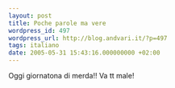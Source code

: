 ```yaml
---
layout: post
title: Poche parole ma vere
wordpress_id: 497
wordpress_url: http://blog.andvari.it/?p=497
tags: italiano
date: 2005-05-31 15:43:16.000000000 +02:00
---
```

Oggi giornatona di merda!! Va tt male!
